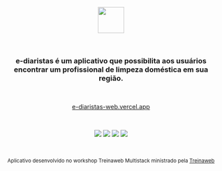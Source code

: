 <p align="center">
  <img height="60" src="https://e-diaristas-web.vercel.app/img/logos/logo.svg">
</p>

<br>

<h3 align="center">
  e-diaristas é um aplicativo que possibilita aos usuários encontrar um profissional de limpeza doméstica em sua região.
</h3>

<br>

<p align="center">
  <a href="https://e-diaristas-web.vercel.app/">e-diaristas-web.vercel.app</a>
</p>

<br>

<p align="center">
 <img src="https://img.shields.io/badge/-JavaScript-gray?logo=JavaScript">
 <img src="https://img.shields.io/badge/-TypeScript-gray?logo=TypeScript">
 <img src="https://img.shields.io/badge/-React-gray?logo=React">
 <img src="https://img.shields.io/badge/-Next.js-gray?logo=Next.js">
</p>

<br>

<p align="center">
  <small>Aplicativo desenvolvido no workshop Treinaweb Multistack ministrado pela <a href="https://www.treinaweb.com.br/">Treinaweb</a></small>
</p>